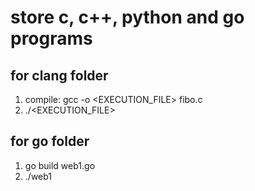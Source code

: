 # store c, c++, python and go programs

## for clang folder
1) compile: gcc -o <EXECUTION_FILE> fibo.c
2) ./<EXECUTION_FILE>

## for go folder
1) go build web1.go
2) ./web1

